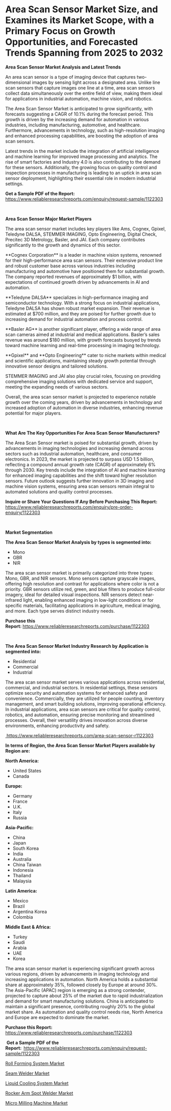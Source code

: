 <p><h1>Area Scan Sensor Market Size, and Examines its Market Scope, with a Primary Focus on Growth Opportunities, and Forecasted Trends Spanning from 2025 to 2032</h1></p><p><strong>Area Scan Sensor Market Analysis and Latest Trends</strong></p>
<p><p>An area scan sensor is a type of imaging device that captures two-dimensional images by sensing light across a designated area. Unlike line scan sensors that capture images one line at a time, area scan sensors collect data simultaneously over the entire field of view, making them ideal for applications in industrial automation, machine vision, and robotics.</p><p>The Area Scan Sensor Market is anticipated to grow significantly, with forecasts suggesting a CAGR of 10.1% during the forecast period. This growth is driven by the increasing demand for automation in various industries, including manufacturing, automotive, and healthcare. Furthermore, advancements in technology, such as high-resolution imaging and enhanced processing capabilities, are boosting the adoption of area scan sensors.</p><p>Latest trends in the market include the integration of artificial intelligence and machine learning for improved image processing and analytics. The rise of smart factories and Industry 4.0 is also contributing to the demand for these sensors. Additionally, the growing focus on quality control and inspection processes in manufacturing is leading to an uptick in area scan sensor deployment, highlighting their essential role in modern industrial settings.</p></p>
<p><strong>Get a Sample PDF of the Report:&nbsp;</strong> <a href="https://www.reliableresearchreports.com/enquiry/request-sample/1122303?utm_campaign=38&utm_medium=2&utm_source=Github&utm_content=ia&utm_term=22022025&utm_id=area-scan-sensor">https://www.reliableresearchreports.com/enquiry/request-sample/1122303</a></p>
<p>&nbsp;</p>
<p><strong>Area Scan Sensor Major Market Players</strong></p>
<p><p>The area scan sensor market includes key players like Ams, Cognex, Gpixel, Teledyne DALSA, STEMMER IMAGING, Opto Engineering, Digital Check, Precitec 3D Metrology, Basler, and JAI. Each company contributes significantly to the growth and dynamics of this sector.</p><p>**Cognex Corporation** is a leader in machine vision systems, renowned for their high-performance area scan sensors. Their extensive product line and robust customer base across various industries including manufacturing and automotive have positioned them for substantial growth. The company reported revenues of approximately $1 billion, with expectations of continued growth driven by advancements in AI and automation.</p><p>**Teledyne DALSA** specializes in high-performance imaging and semiconductor technology. With a strong focus on industrial applications, Teledyne DALSA has shown robust market expansion. Their revenue is estimated at $700 million, and they are poised for further growth due to increasing demand for industrial automation and process control.</p><p>**Basler AG** is another significant player, offering a wide range of area scan cameras aimed at industrial and medical applications. Basler’s sales revenue was around $180 million, with growth forecasts buoyed by trends toward machine learning and real-time processing in imaging technology.</p><p>**Gpixel** and **Opto Engineering** cater to niche markets within medical and scientific applications, maintaining steady growth potential through innovative sensor designs and tailored solutions.</p><p>STEMMER IMAGING and JAI also play crucial roles, focusing on providing comprehensive imaging solutions with dedicated service and support, meeting the expanding needs of various sectors.</p><p>Overall, the area scan sensor market is projected to experience notable growth over the coming years, driven by advancements in technology and increased adoption of automation in diverse industries, enhancing revenue potential for major players.</p></p>
<p>&nbsp;</p>
<p><strong>What Are The Key Opportunities For Area Scan Sensor Manufacturers?</strong></p>
<p><p>The Area Scan Sensor market is poised for substantial growth, driven by advancements in imaging technologies and increasing demand across sectors such as industrial automation, healthcare, and consumer electronics. In 2023, the market is projected to surpass USD 1.5 billion, reflecting a compound annual growth rate (CAGR) of approximately 6% through 2030. Key trends include the integration of AI and machine learning for enhanced imaging capabilities and the shift toward higher resolution sensors. Future outlook suggests further innovation in 3D imaging and machine vision systems, ensuring area scan sensors remain integral to automated solutions and quality control processes.</p></p>
<p><strong>Inquire or Share Your Questions If Any Before Purchasing This Report:</strong> <a href="https://www.reliableresearchreports.com/enquiry/pre-order-enquiry/1122303?utm_campaign=38&utm_medium=2&utm_source=Github&utm_content=ia&utm_term=22022025&utm_id=area-scan-sensor">https://www.reliableresearchreports.com/enquiry/pre-order-enquiry/1122303</a></p>
<p>&nbsp;</p>
<p><strong>Market Segmentation</strong></p>
<p><strong>The Area Scan Sensor Market Analysis by types is segmented into:</strong></p>
<p><ul><li>Mono</li><li>GBR</li><li>NIR</li></ul></p>
<p><p>The area scan sensor market is primarily categorized into three types: Mono, GBR, and NIR sensors. Mono sensors capture grayscale images, offering high resolution and contrast for applications where color is not a priority. GBR sensors utilize red, green, and blue filters to produce full-color imagery, ideal for detailed visual inspections. NIR sensors detect near-infrared light, enabling enhanced imaging in low-light conditions or for specific materials, facilitating applications in agriculture, medical imaging, and more. Each type serves distinct industry needs.</p></p>
<p><strong>Purchase this Report:&nbsp;</strong><a href="https://www.reliableresearchreports.com/purchase/1122303?utm_campaign=38&utm_medium=2&utm_source=Github&utm_content=ia&utm_term=22022025&utm_id=area-scan-sensor">https://www.reliableresearchreports.com/purchase/1122303</a></p>
<p>&nbsp;</p>
<p><strong>The Area Scan Sensor Market Industry Research by Application is segmented into:</strong></p>
<p><ul><li>Residential</li><li>Commercial</li><li>Industrial</li></ul></p>
<p><p>The area scan sensor market serves various applications across residential, commercial, and industrial sectors. In residential settings, these sensors optimize security and automation systems for enhanced safety and convenience. Commercially, they are utilized for people counting, inventory management, and smart building solutions, improving operational efficiency. In industrial applications, area scan sensors are critical for quality control, robotics, and automation, ensuring precise monitoring and streamlined processes. Overall, their versatility drives innovation across diverse environments, enhancing productivity and safety.</p></p>
<p><a href="https://www.reliableresearchreports.com/area-scan-sensor-r1122303?utm_campaign=38&utm_medium=2&utm_source=Github&utm_content=ia&utm_term=22022025&utm_id=area-scan-sensor">&nbsp;https://www.reliableresearchreports.com/area-scan-sensor-r1122303</a></p>
<p><strong>In terms of Region, the Area Scan Sensor Market Players available by Region are:</strong></p>
<p>
    <p> <strong> North America: </strong>
        <ul>
            <li>United States</li>
            <li>Canada</li>
        </ul>
        </p> 
    <p> <strong> Europe: </strong>
        <ul>
            <li>Germany</li>
            <li>France</li>
            <li>U.K.</li>
            <li>Italy</li>
            <li>Russia</li>
        </ul>
        </p> 
    <p> <strong> Asia-Pacific: </strong>
        <ul>
            <li>China</li>
            <li>Japan</li>
            <li>South Korea</li>
            <li>India</li>
            <li>Australia</li>
            <li>China Taiwan</li>
            <li>Indonesia</li>
            <li>Thailand</li>
            <li>Malaysia</li>
        </ul>
        </p> 
    <p> <strong> Latin America: </strong>
        <ul>
            <li>Mexico</li>
            <li>Brazil</li>
            <li>Argentina Korea</li>
            <li>Colombia</li>
        </ul>
        </p> 
    <p> <strong> Middle East & Africa: </strong>
        <ul>
            <li>Turkey</li>
            <li>Saudi</li>
            <li>Arabia</li>
            <li>UAE</li>
            <li>Korea</li>
        </ul>
    </p>
    </p>
<p><p>The area scan sensor market is experiencing significant growth across various regions, driven by advancements in imaging technology and increasing applications in automation. North America holds a substantial share at approximately 35%, followed closely by Europe at around 30%. The Asia-Pacific (APAC) region is emerging as a strong contender, projected to capture about 25% of the market due to rapid industrialization and demand for smart manufacturing solutions. China is anticipated to maintain a significant presence, contributing roughly 20% to the global market share. As automation and quality control needs rise, North America and Europe are expected to dominate the market.</p></p>
<p><strong>Purchase this Report: </strong><a href="https://www.reliableresearchreports.com/purchase/1122303?utm_campaign=38&utm_medium=2&utm_source=Github&utm_content=ia&utm_term=22022025&utm_id=area-scan-sensor">https://www.reliableresearchreports.com/purchase/1122303</a></p>
<p>&nbsp;<strong>Get a Sample PDF of the Report:&nbsp;&nbsp;</strong><a href="https://www.reliableresearchreports.com/enquiry/request-sample/1122303?utm_campaign=38&utm_medium=2&utm_source=Github&utm_content=ia&utm_term=22022025&utm_id=area-scan-sensor">https://www.reliableresearchreports.com/enquiry/request-sample/1122303</a></p>
<p><strong></strong></p>
<p><p><a href="https://github.com/ariyilmelzar/Market-Research-Report-List-1/blob/main/roll-forming-system-market.md?utm_campaign=38&utm_medium=2&utm_source=Github&utm_content=ia&utm_term=22022025&utm_id=area-scan-sensor">Roll Forming System Market</a></p><p><a href="https://github.com/lalolatiot/Market-Research-Report-List-1/blob/main/seam-welder-market.md?utm_campaign=38&utm_medium=2&utm_source=Github&utm_content=ia&utm_term=22022025&utm_id=area-scan-sensor">Seam Welder Market</a></p><p><a href="https://github.com/duscarajlha/Market-Research-Report-List-1/blob/main/liquid-cooling-system-market.md?utm_campaign=38&utm_medium=2&utm_source=Github&utm_content=ia&utm_term=22022025&utm_id=area-scan-sensor">Liquid Cooling System Market</a></p><p><a href="https://github.com/zurubting/Market-Research-Report-List-1/blob/main/rocker-arm-spot-welder-market.md?utm_campaign=38&utm_medium=2&utm_source=Github&utm_content=ia&utm_term=22022025&utm_id=area-scan-sensor">Rocker Arm Spot Welder Market</a></p><p><a href="https://github.com/boluluhabeel/Market-Research-Report-List-1/blob/main/micro-milling-machine-market.md?utm_campaign=38&utm_medium=2&utm_source=Github&utm_content=ia&utm_term=22022025&utm_id=area-scan-sensor">Micro Milling Machine Market</a></p></p>